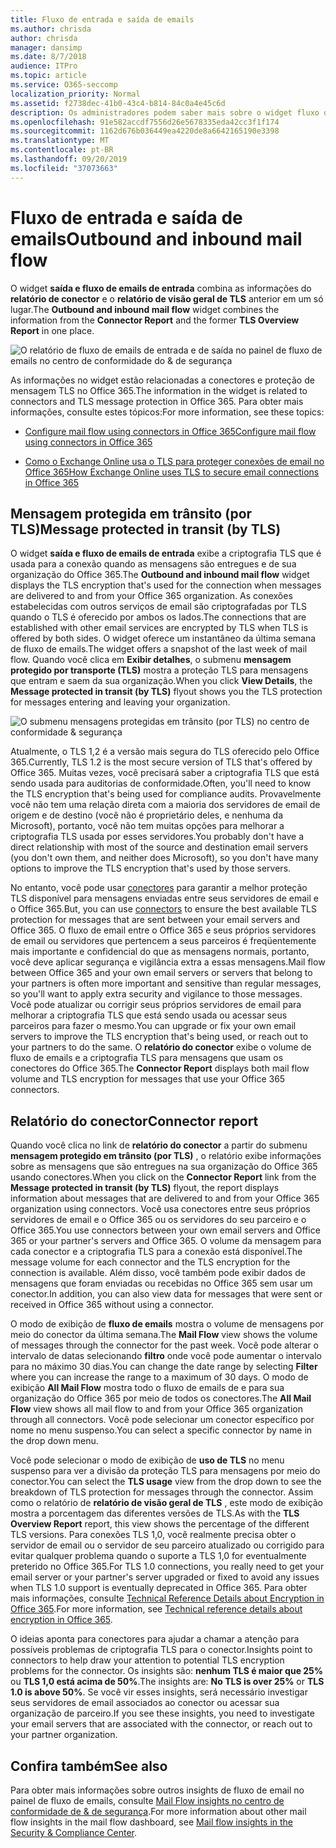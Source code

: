 ```yaml
---
title: Fluxo de entrada e saída de emails
ms.author: chrisda
author: chrisda
manager: dansimp
ms.date: 8/7/2018
audience: ITPro
ms.topic: article
ms.service: O365-seccomp
localization_priority: Normal
ms.assetid: f2738dec-41b0-43c4-b814-84c0a4e45c6d
description: Os administradores podem saber mais sobre o widget fluxo de email de entrada e de saída no painel de fluxo de emails no centro de conformidade do & de segurança.
ms.openlocfilehash: 91e582accdf7556d26e5678335eda42cc3f1f174
ms.sourcegitcommit: 1162d676b036449ea4220de8a6642165190e3398
ms.translationtype: MT
ms.contentlocale: pt-BR
ms.lasthandoff: 09/20/2019
ms.locfileid: "37073663"
---
```

# <a name="outbound-and-inbound-mail-flow"></a><span data-ttu-id="da3a2-103">Fluxo de entrada e saída de emails</span><span class="sxs-lookup"><span data-stu-id="da3a2-103">Outbound and inbound mail flow</span></span>

<span data-ttu-id="da3a2-104">O widget **saída e fluxo de emails de entrada** combina as informações do **relatório de conector** e o **relatório de visão geral de TLS** anterior em um só lugar.</span><span class="sxs-lookup"><span data-stu-id="da3a2-104">The **Outbound and inbound mail flow** widget combines the information from the **Connector Report** and the former **TLS Overview Report** in one place.</span></span>

![O relatório de fluxo de emails de entrada e de saída no painel de fluxo de emails no centro de conformidade do & de segurança](../media/2c591d1c-bad6-4b72-890e-f8fdfd4f447a.png)

<span data-ttu-id="da3a2-106">As informações no widget estão relacionadas a conectores e proteção de mensagem TLS no Office 365.</span><span class="sxs-lookup"><span data-stu-id="da3a2-106">The information in the widget is related to connectors and TLS message protection in Office 365.</span></span> <span data-ttu-id="da3a2-107">Para obter mais informações, consulte estes tópicos:</span><span class="sxs-lookup"><span data-stu-id="da3a2-107">For more information, see these topics:</span></span>

- [<span data-ttu-id="da3a2-108">Configure mail flow using connectors in Office 365</span><span class="sxs-lookup"><span data-stu-id="da3a2-108">Configure mail flow using connectors in Office 365</span></span>](https://technet.microsoft.com/library/ms.exch.eac.connectorselection.aspx)

- [<span data-ttu-id="da3a2-109">Como o Exchange Online usa o TLS para proteger conexões de email no Office 365</span><span class="sxs-lookup"><span data-stu-id="da3a2-109">How Exchange Online uses TLS to secure email connections in Office 365</span></span>](https://support.office.com/article/4CDE0CDA-3430-4DC0-B489-F2C0736C929F)

## <a name="message-protected-in-transit-by-tls"></a><span data-ttu-id="da3a2-110">Mensagem protegida em trânsito (por TLS)</span><span class="sxs-lookup"><span data-stu-id="da3a2-110">Message protected in transit (by TLS)</span></span>

<span data-ttu-id="da3a2-111">O widget **saída e fluxo de emails de entrada** exibe a criptografia TLS que é usada para a conexão quando as mensagens são entregues e de sua organização do Office 365.</span><span class="sxs-lookup"><span data-stu-id="da3a2-111">The **Outbound and inbound mail flow** widget displays the TLS encryption that's used for the connection when messages are delivered to and from your Office 365 organization.</span></span> <span data-ttu-id="da3a2-112">As conexões estabelecidas com outros serviços de email são criptografadas por TLS quando o TLS é oferecido por ambos os lados.</span><span class="sxs-lookup"><span data-stu-id="da3a2-112">The connections that are established with other email services are encrypted by TLS when TLS is offered by both sides.</span></span> <span data-ttu-id="da3a2-113">O widget oferece um instantâneo da última semana de fluxo de emails.</span><span class="sxs-lookup"><span data-stu-id="da3a2-113">The widget offers a snapshot of the last week of mail flow.</span></span> <span data-ttu-id="da3a2-114">Quando você clica em **Exibir detalhes**, o submenu **mensagem protegido por transporte (TLS)** mostra a proteção TLS para mensagens que entram e saem da sua organização.</span><span class="sxs-lookup"><span data-stu-id="da3a2-114">When you click **View Details**, the **Message protected in transit (by TLS)** flyout shows you the TLS protection for messages entering and leaving your organization.</span></span>

![O submenu mensagens protegidas em trânsito (por TLS) no centro de conformidade & segurança](../media/825aa74c-413d-4141-8e3c-dfe68ae78eed.png)

<span data-ttu-id="da3a2-116">Atualmente, o TLS 1,2 é a versão mais segura do TLS oferecido pelo Office 365.</span><span class="sxs-lookup"><span data-stu-id="da3a2-116">Currently, TLS 1.2 is the most secure version of TLS that's offered by Office 365.</span></span> <span data-ttu-id="da3a2-117">Muitas vezes, você precisará saber a criptografia TLS que está sendo usada para auditorias de conformidade.</span><span class="sxs-lookup"><span data-stu-id="da3a2-117">Often, you'll need to know the TLS encryption that's being used for compliance audits.</span></span> <span data-ttu-id="da3a2-118">Provavelmente você não tem uma relação direta com a maioria dos servidores de email de origem e de destino (você não é proprietário deles, e nenhuma da Microsoft), portanto, você não tem muitas opções para melhorar a criptografia TLS usada por esses servidores.</span><span class="sxs-lookup"><span data-stu-id="da3a2-118">You probably don't have a direct relationship with most of the source and destination email servers (you don't own them, and neither does Microsoft), so you don't have many options to improve the TLS encryption that's used by those servers.</span></span>

<span data-ttu-id="da3a2-119">No entanto, você pode usar [conectores](https://technet.microsoft.com/library/ms.exch.eac.connectorselection.aspx) para garantir a melhor proteção TLS disponível para mensagens enviadas entre seus servidores de email e o Office 365.</span><span class="sxs-lookup"><span data-stu-id="da3a2-119">But, you can use [connectors](https://technet.microsoft.com/library/ms.exch.eac.connectorselection.aspx) to ensure the best available TLS protection for messages that are sent between your email servers and Office 365.</span></span> <span data-ttu-id="da3a2-120">O fluxo de email entre o Office 365 e seus próprios servidores de email ou servidores que pertencem a seus parceiros é freqüentemente mais importante e confidencial do que as mensagens normais, portanto, você deve aplicar segurança e vigilância extra a essas mensagens.</span><span class="sxs-lookup"><span data-stu-id="da3a2-120">Mail flow between Office 365 and your own email servers or servers that belong to your partners is often more important and sensitive than regular messages, so you'll want to apply extra security and vigilance to those messages.</span></span> <span data-ttu-id="da3a2-121">Você pode atualizar ou corrigir seus próprios servidores de email para melhorar a criptografia TLS que está sendo usada ou acessar seus parceiros para fazer o mesmo.</span><span class="sxs-lookup"><span data-stu-id="da3a2-121">You can upgrade or fix your own email servers to improve the TLS encryption that's being used, or reach out to your partners to do the same.</span></span> <span data-ttu-id="da3a2-122">O **relatório do conector** exibe o volume de fluxo de emails e a criptografia TLS para mensagens que usam os conectores do Office 365.</span><span class="sxs-lookup"><span data-stu-id="da3a2-122">The **Connector Report** displays both mail flow volume and TLS encryption for messages that use your Office 365 connectors.</span></span>

## <a name="connector-report"></a><span data-ttu-id="da3a2-123">Relatório do conector</span><span class="sxs-lookup"><span data-stu-id="da3a2-123">Connector report</span></span>

<span data-ttu-id="da3a2-124">Quando você clica no link de **relatório do conector** a partir do submenu **mensagem protegido em trânsito (por TLS)** , o relatório exibe informações sobre as mensagens que são entregues na sua organização do Office 365 usando conectores.</span><span class="sxs-lookup"><span data-stu-id="da3a2-124">When you click on the **Connector Report** link from the **Message protected in transit (by TLS)** flyout, the report displays information about messages that are delivered to and from your Office 365 organization using connectors.</span></span> <span data-ttu-id="da3a2-125">Você usa conectores entre seus próprios servidores de email e o Office 365 ou os servidores do seu parceiro e o Office 365.</span><span class="sxs-lookup"><span data-stu-id="da3a2-125">You use connectors between your own email servers and Office 365 or your partner's servers and Office 365.</span></span> <span data-ttu-id="da3a2-126">O volume da mensagem para cada conector e a criptografia TLS para a conexão está disponível.</span><span class="sxs-lookup"><span data-stu-id="da3a2-126">The message volume for each connector and the TLS encryption for the connection is available.</span></span> <span data-ttu-id="da3a2-127">Além disso, você também pode exibir dados de mensagens que foram enviadas ou recebidas no Office 365 sem usar um conector.</span><span class="sxs-lookup"><span data-stu-id="da3a2-127">In addition, you can also view data for messages that were sent or received in Office 365 without using a connector.</span></span>

<span data-ttu-id="da3a2-128">O modo de exibição de **fluxo de emails** mostra o volume de mensagens por meio do conector da última semana.</span><span class="sxs-lookup"><span data-stu-id="da3a2-128">The **Mail Flow** view shows the volume of messages through the connector for the past week.</span></span> <span data-ttu-id="da3a2-129">Você pode alterar o intervalo de datas selecionando **filtro** onde você pode aumentar o intervalo para no máximo 30 dias.</span><span class="sxs-lookup"><span data-stu-id="da3a2-129">You can change the date range by selecting **Filter** where you can increase the range to a maximum of 30 days.</span></span> <span data-ttu-id="da3a2-130">O modo de exibição **All Mail Flow** mostra todo o fluxo de emails de e para sua organização do Office 365 por meio de todos os conectores.</span><span class="sxs-lookup"><span data-stu-id="da3a2-130">The **All Mail Flow** view shows all mail flow to and from your Office 365 organization through all connectors.</span></span> <span data-ttu-id="da3a2-131">Você pode selecionar um conector específico por nome no menu suspenso.</span><span class="sxs-lookup"><span data-stu-id="da3a2-131">You can select a specific connector by name in the drop down menu.</span></span>

<span data-ttu-id="da3a2-132">Você pode selecionar o modo de exibição de **uso de TLS** no menu suspenso para ver a divisão da proteção TLS para mensagens por meio do conector.</span><span class="sxs-lookup"><span data-stu-id="da3a2-132">You can select the **TLS usage** view from the drop down to see the breakdown of TLS protection for messages through the connector.</span></span> <span data-ttu-id="da3a2-133">Assim como o relatório de **relatório de visão geral de TLS** , este modo de exibição mostra a porcentagem das diferentes versões de TLS.</span><span class="sxs-lookup"><span data-stu-id="da3a2-133">As with the **TLS Overview Report** report, this view shows the percentage of the different TLS versions.</span></span> <span data-ttu-id="da3a2-134">Para conexões TLS 1,0, você realmente precisa obter o servidor de email ou o servidor de seu parceiro atualizado ou corrigido para evitar qualquer problema quando o suporte a TLS 1,0 for eventualmente preterido no Office 365.</span><span class="sxs-lookup"><span data-stu-id="da3a2-134">For TLS 1.0 connections, you really need to get your email server or your partner's server upgraded or fixed to avoid any issues when TLS 1.0 support is eventually deprecated in Office 365.</span></span> <span data-ttu-id="da3a2-135">Para obter mais informações, consulte [Technical Reference Details about Encryption in Office 365](https://support.office.com/article/862cbe93-4268-4ef9-ba79-277545ecf221).</span><span class="sxs-lookup"><span data-stu-id="da3a2-135">For more information, see [Technical reference details about encryption in Office 365](https://support.office.com/article/862cbe93-4268-4ef9-ba79-277545ecf221).</span></span>

<span data-ttu-id="da3a2-136">O ideias aponta para conectores para ajudar a chamar a atenção para possíveis problemas de criptografia TLS para o conector.</span><span class="sxs-lookup"><span data-stu-id="da3a2-136">Insights point to connectors to help draw your attention to potential TLS encryption problems for the connector.</span></span> <span data-ttu-id="da3a2-137">Os insights são: **nenhum TLS é maior que 25%** ou **TLS 1,0 está acima de 50%**.</span><span class="sxs-lookup"><span data-stu-id="da3a2-137">The insights are: **No TLS is over 25%** or **TLS 1.0 is above 50%**.</span></span> <span data-ttu-id="da3a2-138">Se você vir esses insights, será necessário investigar seus servidores de email associados ao conector ou acessar sua organização de parceiro.</span><span class="sxs-lookup"><span data-stu-id="da3a2-138">If you see these insights, you need to investigate your email servers that are associated with the connector, or reach out to your partner organization.</span></span>

## <a name="see-also"></a><span data-ttu-id="da3a2-139">Confira também</span><span class="sxs-lookup"><span data-stu-id="da3a2-139">See also</span></span>

<span data-ttu-id="da3a2-140">Para obter mais informações sobre outros insights de fluxo de email no painel de fluxo de emails, consulte [Mail Flow insights no centro de conformidade de & de segurança](mail-flow-insights-v2.md).</span><span class="sxs-lookup"><span data-stu-id="da3a2-140">For more information about other mail flow insights in the mail flow dashboard, see [Mail flow insights in the Security & Compliance Center](mail-flow-insights-v2.md).</span></span>
